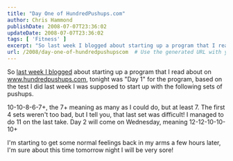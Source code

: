 ```yaml
---
title: "Day One of HundredPushups.com"
author: Chris Hammond
publishDate: 2008-07-07T23:36:02
updateDate: 2008-07-07T23:36:02
tags: [ 'Fitness' ]
excerpt: "So last week I blogged about starting up a program that I read about on www.hundredpushups.com, tonight was \"Day 1\" for the program, based on the test I did last week I was supposed to start up with the following sets of pushups. 10-10-8-6-7+, the 7+ meaning as many as I could do, but at least 7. The first 4 sets weren't too bad, but I tell you, that last set was difficult! I managed to do 11 on the last take. Day 2 will come on Wednesday, meaning 12-12-10-10-10+ I'm starting to get some normal feelings back in my arms a few hours later, I'm sure about this time tomorrow night I will be very sore!"
url: /2008/day-one-of-hundredpushupscom  # Use the generated URL with year
---
```

<p>So <a href="https://www.chrishammond.com/desktopmodules/engagepublish/itemlink.aspx?itemid=1338">last week I blogged</a> about starting up a program that I read about on <a href="https://www.hundredpushups.com">www.hundredpushups.com</a>, tonight was "Day 1" for the program, based on the test I did last week I was supposed to start up with the following sets of pushups.</p> <p>10-10-8-6-7+, the 7+ meaning as many as I could do, but at least 7. The first 4 sets weren't too bad, but I tell you, that last set was difficult! I managed to do 11 on the last take. Day 2 will come on Wednesday, meaning 12-12-10-10-10+</p> <p>I'm starting to get some normal feelings back in my arms a few hours later, I'm sure about this time tomorrow night I will be very sore!</p>
